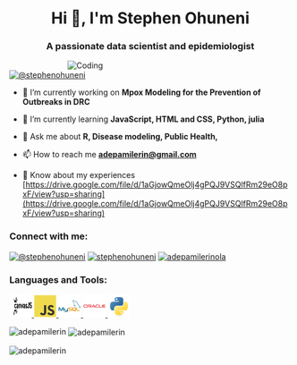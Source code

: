 <h1 align="center">Hi 👋, I'm Stephen Ohuneni</h1>
<h3 align="center">A passionate data scientist and epidemiologist</h3>
<img align="right" alt="Coding" width="400" src="https://cdn.dribble.com/users/1162077/screenshots/3848914/programmer.gif"?

<p align="left"> <a href="https://twitter.com/@stephenohuneni" target="blank"><img src="https://img.shields.io/twitter/follow/@stephenohuneni?logo=twitter&style=for-the-badge" alt="@stephenohuneni" /></a> </p>

- 🔭 I’m currently working on **Mpox Modeling for the Prevention of Outbreaks in DRC**

- 🌱 I’m currently learning **JavaScript, HTML and CSS, Python, julia**

- 💬 Ask me about **R, Disease modeling, Public Health,**

- 📫 How to reach me **adepamilerin@gmail.com**

- 📄 Know about my experiences [https://drive.google.com/file/d/1aGjowQmeOlj4gPQJ9VSQlfRm29eO8pxF/view?usp=sharing](https://drive.google.com/file/d/1aGjowQmeOlj4gPQJ9VSQlfRm29eO8pxF/view?usp=sharing)

<h3 align="left">Connect with me:</h3>
<p align="left">
<a href="https://twitter.com/@stephenohuneni" target="blank"><img align="center" src="https://raw.githubusercontent.com/rahuldkjain/github-profile-readme-generator/master/src/images/icons/Social/twitter.svg" alt="@stephenohuneni" height="30" width="40" /></a>
<a href="https://linkedin.com/in/stephenohuneni" target="blank"><img align="center" src="https://raw.githubusercontent.com/rahuldkjain/github-profile-readme-generator/master/src/images/icons/Social/linked-in-alt.svg" alt="stephenohuneni" height="30" width="40" /></a>
<a href="https://instagram.com/adepamilerinola" target="blank"><img align="center" src="https://raw.githubusercontent.com/rahuldkjain/github-profile-readme-generator/master/src/images/icons/Social/instagram.svg" alt="adepamilerinola" height="30" width="40" /></a>
</p>

<h3 align="left">Languages and Tools:</h3>
<p align="left"> <a href="https://canvasjs.com" target="_blank" rel="noreferrer"> <img src="https://raw.githubusercontent.com/Hardik0307/Hardik0307/master/assets/canvasjs-charts.svg" alt="canvasjs" width="40" height="40"/> </a> <a href="https://developer.mozilla.org/en-US/docs/Web/JavaScript" target="_blank" rel="noreferrer"> <img src="https://raw.githubusercontent.com/devicons/devicon/master/icons/javascript/javascript-original.svg" alt="javascript" width="40" height="40"/> </a> <a href="https://www.mysql.com/" target="_blank" rel="noreferrer"> <img src="https://raw.githubusercontent.com/devicons/devicon/master/icons/mysql/mysql-original-wordmark.svg" alt="mysql" width="40" height="40"/> </a> <a href="https://www.oracle.com/" target="_blank" rel="noreferrer"> <img src="https://raw.githubusercontent.com/devicons/devicon/master/icons/oracle/oracle-original.svg" alt="oracle" width="40" height="40"/> </a> <a href="https://www.python.org" target="_blank" rel="noreferrer"> <img src="https://raw.githubusercontent.com/devicons/devicon/master/icons/python/python-original.svg" alt="python" width="40" height="40"/> </a> </p>

<p><img align="left" src="https://github-readme-stats.vercel.app/api/top-langs?username=adepamilerin&show_icons=true&locale=en&layout=compact" alt="adepamilerin" /></p>

<p>&nbsp;<img align="center" src="https://github-readme-stats.vercel.app/api?username=adepamilerin&show_icons=true&locale=en" alt="adepamilerin" /></p>

<p><img align="center" src="https://github-readme-streak-stats.herokuapp.com/?user=adepamilerin&" alt="adepamilerin" /></p>
